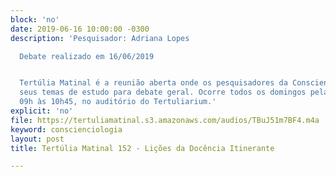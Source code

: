 ```yaml
---
block: 'no'
date: 2019-06-16 10:00:00 -0300
description: 'Pesquisador: Adriana Lopes

  Debate realizado em 16/06/2019


  Tertúlia Matinal é a reunião aberta onde os pesquisadores da Conscienciologia apresentam
  seus temas de estudo para debate geral. Ocorre todos os domingos pela manhã, das
  09h às 10h45, no auditório do Tertuliarium.'
explicit: 'no'
file: https://tertuliamatinal.s3.amazonaws.com/audios/TBuJ51m7BF4.m4a
keyword: conscienciologia
layout: post
title: Tertúlia Matinal 152 - Lições da Docência Itinerante

---
```

